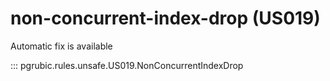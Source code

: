 # non-concurrent-index-drop (US019)

Automatic fix is available

::: pgrubic.rules.unsafe.US019.NonConcurrentIndexDrop
